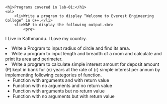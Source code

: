 

    <h1>Programs covered in lab-01:</h1>
    <ol>
        <li>Write a program to display “Welcome to Everest Engineering College” in C++.</li>
        <li>WAP to display the following output.<br>
            <pre>
I Live in Kathmandu.
I Love my country.
            </pre>
        </li>
        <li>Write a Program to input radius of circle and find its area.</li>
        <li>Write a program to input length and breadth of a room and calculate and print its area and perimeter.</li>
        <li>
            Write a program to calculate simple interest amount for deposit amount (P) kept in bank for (n) years at 
            the rate of (r) simple interest per annum by implementing following categories of function.
            <ul>
                <li>Function with arguments and with return value</li>
                <li>Function with no arguments and no return value</li>
                <li>Function with arguments but no return value</li>
                <li>Function with no arguments but with return value</li>
            </ul>
        </li>
    </ol>

